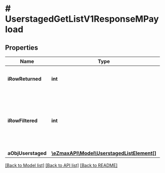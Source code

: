# # UserstagedGetListV1ResponseMPayload

## Properties

Name | Type | Description | Notes
------------ | ------------- | ------------- | -------------
**iRowReturned** | **int** | The number of rows returned |
**iRowFiltered** | **int** | The number of rows matching your filters (if any) or the total number of rows |
**aObjUserstaged** | [**\eZmaxAPI\Model\UserstagedListElement[]**](UserstagedListElement.md) |  |

[[Back to Model list]](../../README.md#models) [[Back to API list]](../../README.md#endpoints) [[Back to README]](../../README.md)
